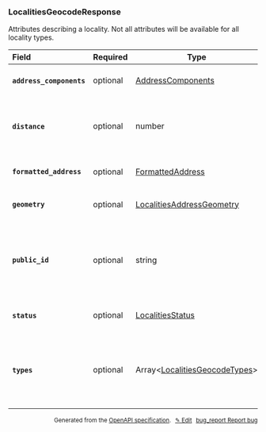 <!--- This is a generated file, do not edit! -->
<!--- [START woosmap_http_schema_localitiesgeocoderesponse] -->
<h3 class="schema-object" id="LocalitiesGeocodeResponse">LocalitiesGeocodeResponse</h3>

Attributes describing a locality. Not all attributes will be available for all locality types.

| Field                                                                                                                                  | Required | Type                                                                                    | Description                                                                                                                                                                                                       |
| :------------------------------------------------------------------------------------------------------------------------------------- | -------- | --------------------------------------------------------------------------------------- | ----------------------------------------------------------------------------------------------------------------------------------------------------------------------------------------------------------------- |
| <h4 id="LocalitiesGeocodeResponse-address_components" class="add-link schema-object-property-key"><code>address_components</code></h4> | optional | [AddressComponents](#AddressComponents "AddressComponents")                             | See [AddressComponents](#AddressComponents "AddressComponents") for more information.                                                                                                                             |
| <h4 id="LocalitiesGeocodeResponse-distance" class="add-link schema-object-property-key"><code>distance</code></h4>                     | optional | number                                                                                  | <div class="nonref-property-description"><p>When reverse geocoding, this field represents the distance (in meter) to the requested latlng</p></div>                                                               |
| <h4 id="LocalitiesGeocodeResponse-formatted_address" class="add-link schema-object-property-key"><code>formatted_address</code></h4>   | optional | [FormattedAddress](#FormattedAddress "FormattedAddress")                                | See [FormattedAddress](#FormattedAddress "FormattedAddress") for more information.                                                                                                                                |
| <h4 id="LocalitiesGeocodeResponse-geometry" class="add-link schema-object-property-key"><code>geometry</code></h4>                     | optional | [LocalitiesAddressGeometry](#LocalitiesAddressGeometry "LocalitiesAddressGeometry")     | See [LocalitiesAddressGeometry](#LocalitiesAddressGeometry "LocalitiesAddressGeometry") for more information.                                                                                                     |
| <h4 id="LocalitiesGeocodeResponse-public_id" class="add-link schema-object-property-key"><code>public_id</code></h4>                   | optional | string                                                                                  | <div class="nonref-property-description"><p>Contains a unique ID for each suggestion. <code>public_id</code> will be empty for interpolated locations. Please use this ID to give feedbacks on results.</p></div> |
| <h4 id="LocalitiesGeocodeResponse-status" class="add-link schema-object-property-key"><code>status</code></h4>                         | optional | [LocalitiesStatus](#LocalitiesStatus "LocalitiesStatus")                                | See [LocalitiesStatus](#LocalitiesStatus "LocalitiesStatus") for more information.                                                                                                                                |
| <h4 id="LocalitiesGeocodeResponse-types" class="add-link schema-object-property-key"><code>types</code></h4>                           | optional | Array&lt;[LocalitiesGeocodeTypes](#LocalitiesGeocodeTypes "LocalitiesGeocodeTypes")&gt; | <div class="ref-property-description"><p>An array containing the types of the result</p><p>See <a href="#LocalitiesGeocodeTypes">LocalitiesGeocodeTypes</a> for more information.</div>                           |

<p style="text-align: right; font-size: smaller;">Generated from the <a data-label="openapi-github" href="https://github.com/woosmap/openapi-specification" title="Woosmap OpenAPI Specification" class="external">OpenAPI specification</a>.
<a data-label="openapi-github-woosmap-http-schema-localitiesgeocoderesponse" data-action="edit" style="margin-left: 5px;" href="https://github.com/woosmap/openapi-specification/blob/main/specification/schemas/LocalitiesGeocodeResponse.yml" title="Edit on GitHub">✎ Edit</a>
<a data-label="openapi-github-woosmap-http-schema-localitiesgeocoderesponse" data-action="bug" style="margin-left: 5px;" href="https://github.com/woosmap/openapi-specification/issues/new?assignees=&labels=type%3A+bug%2C+triage+me&template=bug_report.md&title=[schemas] Bug - LocalitiesGeocodeResponse" title="File bug for schemas on GitHub"><span class="material-icons">bug_report</span> Report bug</a>
</p>

<!--- [END woosmap_http_schema_localitiesgeocoderesponse] -->
